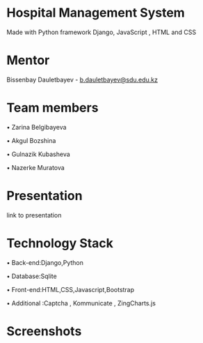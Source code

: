 # Hospital Management System
Made with Python framework Django, JavaScript , HTML and CSS


# Mentor
Bissenbay Dauletbayev - b.dauletbayev@sdu.edu.kz

# Team members
•	Zarina Belgibayeva

•	Akgul Bozshina

•	Gulnazik Kubasheva

•	Nazerke Muratova


# Presentation
link to presentation

# Technology Stack
•	Back-end:Django,Python

•	Database:Sqlite

•	Front-end:HTML,CSS,Javascript,Bootstrap

•	Additional :Captcha , Kommunicate , ZingCharts.js


# Screenshots
